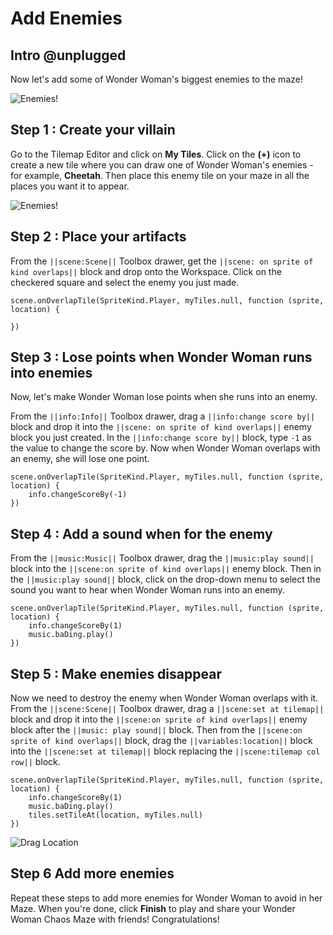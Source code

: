 # Add Enemies

## Intro @unplugged

Now let's add some of Wonder Woman's biggest enemies to the maze!  

![Enemies!](/static/recipes/wonder-woman-1984/enemies-preview.png)

## Step 1 : Create your villain

Go to the Tilemap Editor and click on **My Tiles**. Click on the **(+)** icon to create a new tile where you can draw one of Wonder Woman's enemies - for example, **Cheetah**.
Then place this enemy tile on your maze in all the places you want it to appear. 

![Enemies!](/static/recipes/wonder-woman-1984/enemies-preview.png)

## Step 2 : Place your artifacts

From the ``||scene:Scene||`` Toolbox drawer, get the ``||scene: on sprite of kind overlaps||`` block and drop onto the Workspace. Click on the checkered square and select the enemy you just made.

```blocks
scene.onOverlapTile(SpriteKind.Player, myTiles.null, function (sprite, location) {
	
})
```

## Step 3 : Lose points when Wonder Woman runs into enemies

Now, let's make Wonder Woman lose points when she runs into an enemy.

From the ``||info:Info||`` Toolbox drawer, drag a ``||info:change score by||`` block and drop it into the ``||scene: on sprite of kind overlaps||`` enemy block you just created. In the ``||info:change score by||`` block, type `-1` as the value to change the score by. Now when Wonder Woman overlaps with an enemy, she will lose one point.

```blocks
scene.onOverlapTile(SpriteKind.Player, myTiles.null, function (sprite, location) {
    info.changeScoreBy(-1)
})
```

## Step 4 : Add a sound when for the enemy

From the ``||music:Music||`` Toolbox drawer, drag the ``||music:play sound||`` block into the ``||scene:on sprite of kind overlaps||`` enemy block. Then in the ``||music:play sound||`` block, click on the drop-down menu to select the sound you want to hear when Wonder Woman runs into an enemy.

```blocks
scene.onOverlapTile(SpriteKind.Player, myTiles.null, function (sprite, location) {
    info.changeScoreBy(1)
    music.baDing.play()
})
```
 
## Step 5 : Make enemies disappear

Now we need to destroy the enemy when Wonder Woman overlaps with it. From the ``||scene:Scene||`` Toolbox drawer, drag a ``||scene:set at tilemap||`` block and drop it into the ``||scene:on sprite of kind overlaps||`` enemy block after the ``||music: play sound||`` block. Then from the ``||scene:on sprite of kind overlaps||`` block, drag the ``||variables:location||`` block into the ``||scene:set at tilemap||`` block replacing the ``||scene:tilemap col row||`` block.

```blocks
scene.onOverlapTile(SpriteKind.Player, myTiles.null, function (sprite, location) {
    info.changeScoreBy(1)
    music.baDing.play()
    tiles.setTileAt(location, myTiles.null)
})
```

![Drag Location](/static/recipes/wonder-woman-1984/enemies-location.gif)

## Step 6 Add more enemies

Repeat these steps to add more enemies for Wonder Woman to avoid in her Maze. When you're done, click **Finish** to play and share your Wonder Woman Chaos Maze with friends! Congratulations!
